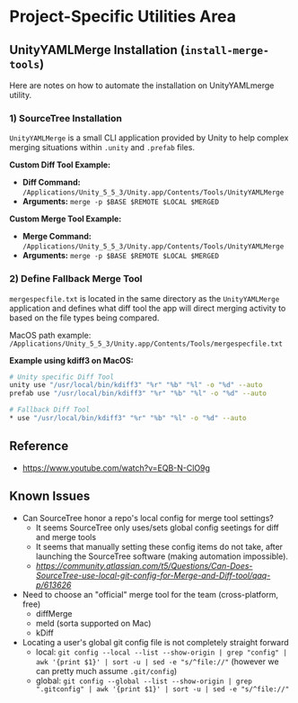 Project-Specific Utilities Area
======================================================


UnityYAMLMerge Installation (`install-merge-tools`)
------------------------------------------
Here are notes on how to automate the installation on UnityYAMLmerge utility.

### 1) SourceTree Installation
`UnityYAMLMerge` is a small CLI application provided by Unity to help complex
merging situations within `.unity` and `.prefab` files. 

__Custom Diff Tool Example:__
- __Diff Command:__ `/Applications/Unity_5_5_3/Unity.app/Contents/Tools/UnityYAMLMerge`
- __Arguments:__   `merge -p $BASE $REMOTE $LOCAL $MERGED`

__Custom Merge Tool Example:__
- __Merge Command:__ `/Applications/Unity_5_5_3/Unity.app/Contents/Tools/UnityYAMLMerge`
- __Arguments:__   `merge -p $BASE $REMOTE $LOCAL $MERGED`



### 2) Define Fallback Merge Tool
`mergespecfile.txt` is located in the same directory as the `UnityYAMLMerge`
application and defines what diff tool the app will direct merging activity to
based on the file types being compared.

MacOS path example: `/Applications/Unity_5_5_3/Unity.app/Contents/Tools/mergespecfile.txt`

__Example using kdiff3 on MacOS:__
```bash
# Unity specific Diff Tool
unity use "/usr/local/bin/kdiff3" "%r" "%b" "%l" -o "%d" --auto
prefab use "/usr/local/bin/kdiff3" "%r" "%b" "%l" -o "%d" --auto

# Fallback Diff Tool
* use "/usr/local/bin/kdiff3" "%r" "%b" "%l" -o "%d" --auto
```


Reference
------------------------------------------
- https://www.youtube.com/watch?v=EQB-N-ClO9g


Known Issues
------------------------------------------
- Can SourceTree honor a repo's local config for merge tool settings?
    - It seems SourceTree only uses/sets global config seetings for diff and merge tools
    - It seems that manually setting these config items do not take, after launching the
      SourceTree software (making automation impossible).
    - _https://community.atlassian.com/t5/Questions/Can-Does-SourceTree-use-local-git-config-for-Merge-and-Diff-tool/qaq-p/613626_
- Need to choose an "official" merge tool for the team (cross-platform, free)
    - diffMerge
    - meld (sorta supported on Mac)
    - kDiff
- Locating a user's global git config file is not completely straight forward
    - local: `git config --local --list --show-origin | grep "config" | awk '{print $1}' | sort -u | sed -e "s/^file://"` (however we can pretty much assume `.git/config`)
    - global: `git config --global --list --show-origin | grep ".gitconfig" | awk '{print $1}' | sort -u | sed -e "s/^file://"`

